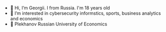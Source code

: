 - 👋 Hi, I’m Georgii. I from Russia. I'm 18 years old
- 👀 I’m interested in cybersecurity informstics, sports, business analytics and economics 
- 🌱 Plekhanov Russian University of Economics 

<!---
Jumbaira/Jumbaira is a ✨ special ✨ repository because its `README.md` (this file) appears on your GitHub profile.
You can click the Preview link to take a look at your changes.
--->

